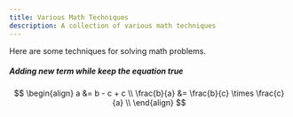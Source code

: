 ```yaml
---
title: Various Math Techniques
description: A collection of various math techniques
---
```


Here are some techniques for solving math problems.

##### Adding new term while keep the equation true

$$
\begin{align}
a &= b - c + c \\
\frac{b}{a} &= \frac{b}{c} \times \frac{c}{a} \\
\end{align}
$$
